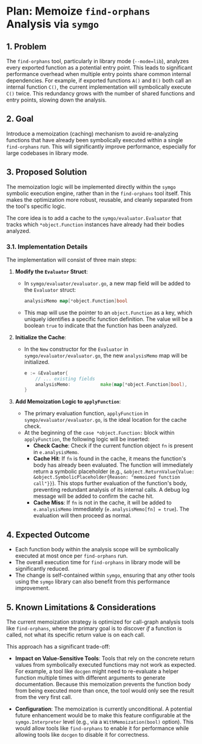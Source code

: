 # Plan: Memoize `find-orphans` Analysis via `symgo`

## 1. Problem

The `find-orphans` tool, particularly in library mode (`--mode=lib`), analyzes every exported function as a potential entry point. This leads to significant performance overhead when multiple entry points share common internal dependencies. For example, if exported functions `A()` and `B()` both call an internal function `C()`, the current implementation will symbolically execute `C()` twice. This redundancy grows with the number of shared functions and entry points, slowing down the analysis.

## 2. Goal

Introduce a memoization (caching) mechanism to avoid re-analyzing functions that have already been symbolically executed within a single `find-orphans` run. This will significantly improve performance, especially for large codebases in library mode.

## 3. Proposed Solution

The memoization logic will be implemented directly within the `symgo` symbolic execution engine, rather than in the `find-orphans` tool itself. This makes the optimization more robust, reusable, and cleanly separated from the tool's specific logic.

The core idea is to add a cache to the `symgo/evaluator.Evaluator` that tracks which `*object.Function` instances have already had their bodies analyzed.

### 3.1. Implementation Details

The implementation will consist of three main steps:

1.  **Modify the `Evaluator` Struct**:
    -   In `symgo/evaluator/evaluator.go`, a new map field will be added to the `Evaluator` struct:
        ```go
        analysisMemo map[*object.Function]bool
        ```
    -   This map will use the pointer to an `object.Function` as a key, which uniquely identifies a specific function definition. The value will be a boolean `true` to indicate that the function has been analyzed.

2.  **Initialize the Cache**:
    -   In the `New` constructor for the `Evaluator` in `symgo/evaluator/evaluator.go`, the new `analysisMemo` map will be initialized.
        ```go
        e := &Evaluator{
            // ... existing fields
            analysisMemo:           make(map[*object.Function]bool),
        }
        ```

3.  **Add Memoization Logic to `applyFunction`**:
    -   The primary evaluation function, `applyFunction` in `symgo/evaluator/evaluator.go`, is the ideal location for the cache check.
    -   At the beginning of the `case *object.Function:` block within `applyFunction`, the following logic will be inserted:
        -   **Check Cache**: Check if the current function object `fn` is present in `e.analysisMemo`.
        -   **Cache Hit**: If `fn` is found in the cache, it means the function's body has already been evaluated. The function will immediately return a symbolic placeholder (e.g., `&object.ReturnValue{Value: &object.SymbolicPlaceholder{Reason: "memoized function call"}}`). This stops further evaluation of the function's body, preventing redundant analysis of its internal calls. A debug log message will be added to confirm the cache hit.
        -   **Cache Miss**: If `fn` is not in the cache, it will be added to `e.analysisMemo` immediately (`e.analysisMemo[fn] = true`). The evaluation will then proceed as normal.

## 4. Expected Outcome

-   Each function body within the analysis scope will be symbolically executed at most once per `find-orphans` run.
-   The overall execution time for `find-orphans` in library mode will be significantly reduced.
-   The change is self-contained within `symgo`, ensuring that any other tools using the `symgo` library can also benefit from this performance improvement.

## 5. Known Limitations & Considerations

The current memoization strategy is optimized for call-graph analysis tools like `find-orphans`, where the primary goal is to discover *if* a function is called, not what its specific return value is on each call.

This approach has a significant trade-off:

-   **Impact on Value-Sensitive Tools**: Tools that rely on the concrete return values from symbolically executed functions may not work as expected. For example, a tool like `docgen` might need to re-evaluate a helper function multiple times with different arguments to generate documentation. Because this memoization prevents the function body from being executed more than once, the tool would only see the result from the very first call.

-   **Configuration**: The memoization is currently unconditional. A potential future enhancement would be to make this feature configurable at the `symgo.Interpreter` level (e.g., via a `WithMemoization(bool)` option). This would allow tools like `find-orphans` to enable it for performance while allowing tools like `docgen` to disable it for correctness.
